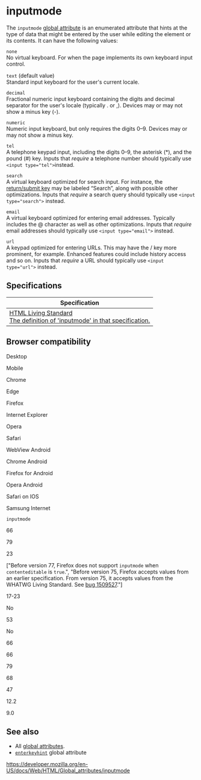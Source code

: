 inputmode
=========

The `inputmode` [global attribute](../global_attributes) is an enumerated attribute that hints at the type of data that might be entered by the user while editing the element or its contents. It can have the following values:

`none`  
No virtual keyboard. For when the page implements its own keyboard input control.

 `text` (default value)  
Standard input keyboard for the user's current locale.

`decimal`  
Fractional numeric input keyboard containing the digits and decimal separator for the user's locale (typically . or ,). Devices may or may not show a minus key (-).

`numeric`  
Numeric input keyboard, but only requires the digits 0–9. Devices may or may not show a minus key.

`tel`  
A telephone keypad input, including the digits 0–9, the asterisk (\*), and the pound (\#) key. Inputs that *require* a telephone number should typically use `<input type="tel">`instead.

`search`  
A virtual keyboard optimized for search input. For instance, the [return/submit key](https://html.spec.whatwg.org/dev/interaction.html#input-modalities:-the-enterkeyhint-attribute) may be labeled “Search”, along with possible other optimizations. Inputs that *require* a search query should typically use `<input type="search">` instead.

`email`  
A virtual keyboard optimized for entering email addresses. Typically includes the @ character as well as other optimizations. Inputs that *require* email addresses should typically use `<input type="email">` instead.

`url`  
A keypad optimized for entering URLs. This may have the / key more prominent, for example. Enhanced features could include history access and so on. Inputs that *require* a URL should typically use `<input type="url">` instead.

Specifications
--------------

<table><thead><tr class="header"><th>Specification</th></tr></thead><tbody><tr class="odd"><td><a href="https://html.spec.whatwg.org/multipage/interaction.html#attr-inputmode">HTML Living Standard<br />
<span class="small">The definition of 'inputmode' in that specification.</span></a></td></tr></tbody></table>

Browser compatibility
---------------------

Desktop

Mobile

Chrome

Edge

Firefox

Internet Explorer

Opera

Safari

WebView Android

Chrome Android

Firefox for Android

Opera Android

Safari on IOS

Samsung Internet

`inputmode`

66

79

23

\["Before version 77, Firefox does not support `inputmode` when `contenteditable` is `true`.", "Before version 75, Firefox accepts values from an earlier specification. From version 75, it accepts values from the WHATWG Living Standard. See [bug 1509527](https://bugzil.la/1509527)."\]

17-23

No

53

No

66

66

79

68

47

12.2

9.0

See also
--------

-   All [global attributes](../global_attributes).
-   [`enterkeyhint`](enterkeyhint) global attribute

<a href="https://developer.mozilla.org/en-US/docs/Web/HTML/Global_attributes/inputmode" class="_attribution-link">https://developer.mozilla.org/en-US/docs/Web/HTML/Global_attributes/inputmode</a>
